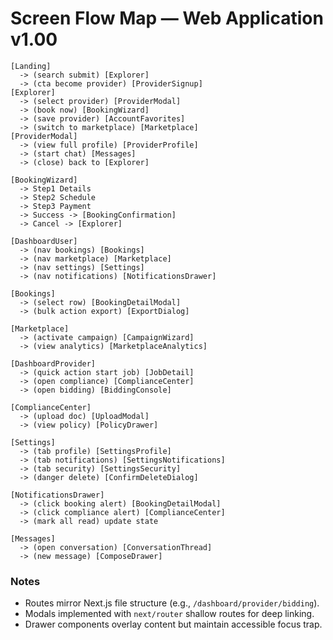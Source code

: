 # Screen Flow Map — Web Application v1.00

```
[Landing]
  -> (search submit) [Explorer]
  -> (cta become provider) [ProviderSignup]
[Explorer]
  -> (select provider) [ProviderModal]
  -> (book now) [BookingWizard]
  -> (save provider) [AccountFavorites]
  -> (switch to marketplace) [Marketplace]
[ProviderModal]
  -> (view full profile) [ProviderProfile]
  -> (start chat) [Messages]
  -> (close) back to [Explorer]

[BookingWizard]
  -> Step1 Details
  -> Step2 Schedule
  -> Step3 Payment
  -> Success -> [BookingConfirmation]
  -> Cancel -> [Explorer]

[DashboardUser]
  -> (nav bookings) [Bookings]
  -> (nav marketplace) [Marketplace]
  -> (nav settings) [Settings]
  -> (nav notifications) [NotificationsDrawer]

[Bookings]
  -> (select row) [BookingDetailModal]
  -> (bulk action export) [ExportDialog]

[Marketplace]
  -> (activate campaign) [CampaignWizard]
  -> (view analytics) [MarketplaceAnalytics]

[DashboardProvider]
  -> (quick action start job) [JobDetail]
  -> (open compliance) [ComplianceCenter]
  -> (open bidding) [BiddingConsole]

[ComplianceCenter]
  -> (upload doc) [UploadModal]
  -> (view policy) [PolicyDrawer]

[Settings]
  -> (tab profile) [SettingsProfile]
  -> (tab notifications) [SettingsNotifications]
  -> (tab security) [SettingsSecurity]
  -> (danger delete) [ConfirmDeleteDialog]

[NotificationsDrawer]
  -> (click booking alert) [BookingDetailModal]
  -> (click compliance alert) [ComplianceCenter]
  -> (mark all read) update state

[Messages]
  -> (open conversation) [ConversationThread]
  -> (new message) [ComposeDrawer]
```

### Notes
- Routes mirror Next.js file structure (e.g., `/dashboard/provider/bidding`).
- Modals implemented with `next/router` shallow routes for deep linking.
- Drawer components overlay content but maintain accessible focus trap.
